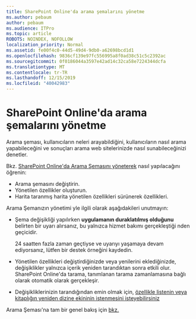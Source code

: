```yaml
---
title: SharePoint Online'da arama şemalarını yönetme
ms.author: pebaum
author: pebaum
ms.audience: ITPro
ms.topic: article
ROBOTS: NOINDEX, NOFOLLOW
localization_priority: Normal
ms.assetid: fe00f4c0-44d5-49d4-9db0-a62698bcd1d1
ms.openlocfilehash: 9836cf139e97fc556995a8f0ad38c51c5c2392ac
ms.sourcegitcommit: 0f0186044a3597e42ad14c32ca58e7224344dcfa
ms.translationtype: MT
ms.contentlocale: tr-TR
ms.lasthandoff: 12/15/2019
ms.locfileid: "40042983"
---
```

# <a name="manage-search-schema-in-sharepoint-online"></a>SharePoint Online'da arama şemalarını yönetme

Arama şeması, kullanıcıların neleri arayabildiğini, kullanıcıların nasıl arama yapabileceğini ve sonuçları arama web sitelerinizde nasıl sunabileceğinizi denetler. 

Bkz. [SharePoint Online'da Arama Şemasını yöneterek](https://docs.microsoft.com/sharepoint/manage-search-schema) nasıl yapılacağını öğrenin: 
- Arama şemasını değiştirin.
- Yönetilen özellikler oluşturun.
- Harita taranmış harita yönetilen özellikleri sürünerek özellikleri.

Arama Şemanızın yönetimi yle ilgili olarak aşağıdakileri unutmayın:

- Şema değişikliği yapılırken **uygulamanın duraklatılmış olduğunu** belirten bir uyarı alırsanız, bu yalnızca hizmet bakımı gerçekleştiği nden geçicidir. 

    24 saatten fazla zaman geçtiyse ve uyarıyı yaşamaya devam ediyorsanız, lütfen bir destek örneğini kaydedin.
- Yönetilen özellikleri değiştirdiğinizde veya yenilerini eklediğinizde, değişiklikler yalnızca içerik yeniden tarandıktan sonra etkili olur. SharePoint Online'da tarama, tanımlanan tarama zamanlamasına bağlı olarak otomatik olarak gerçekleşir.
- Değişikliklerinizin tarandığından emin olmak için, [özellikle listenin veya kitaplığın yeniden dizine ekininin istenmesini isteyebilirsiniz](https://docs.microsoft.com/sharepoint/manage-search-schema#request-re-indexing-of-a-document-library-or-list) 

Arama Şeması'na tam bir genel bakış için [bkz.](https://blogs.technet.microsoft.com/tothesharepoint/2012/11/25/introducing-search-schema-for-sharepoint-2013/) 


